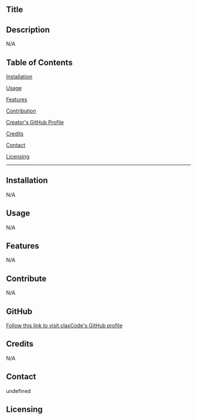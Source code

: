 
  
  ## Title

  

  ## Description

  N/A

  ## Table of Contents

  [Installation](#installation)
  
  [Usage](#usage)

  [Features](#features)

  [Contribution](#contribute)

  [Creator's GitHub Profile](#github)

  [Credits](#credits)

  [Contact](#contact)

  [Licensing](#licensing)

**************************

  ## Installation

  N/A

  ## Usage

  N/A



  ## Features

  N/A

  ## Contribute

  N/A

 
  ## GitHub

  <a href="https://www.github.com/claxCode" target="_blank">Follow this link to visit claxCode's GitHub profile</a>

  ## Credits

  N/A

  ## Contact

  undefined

  ## Licensing

  
  

